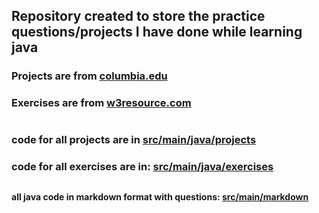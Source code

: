 ## Repository created to store the practice questions/projects I have done while learning java

### Projects are from [columbia.edu](https://bootcamp.cvn.columbia.edu/blog/java-projects-for-beginners-to-gain-skills/)
### Exercises are from [w3resource.com](https://www.w3resource.com/java-exercises)
#
### code for all projects are in [src/main/java/projects](https://github.com/PallavJain01/Java-Practice-Questions/tree/master/src/main/java/projects)
### code for all exercises are in: [src/main/java/exercises](https://github.com/PallavJain01/Java-Practice-Questions/tree/master/src/main/java/exercises)
##
#### all java code in markdown format with questions: [src/main/markdown](https://github.com/PallavJain01/Java-Practice-Questions/tree/master/src/main/markdown)
